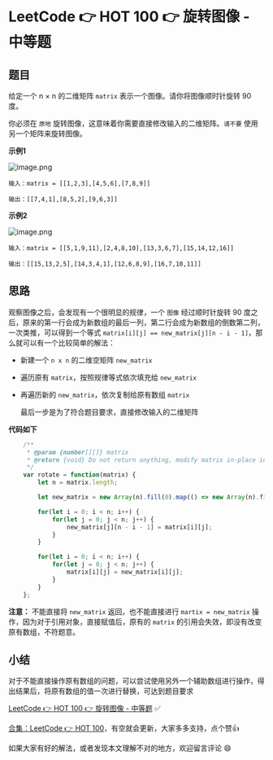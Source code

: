# LeetCode 👉 HOT 100 👉 旋转图像 - 中等题

## 题目

给定一个 n × n 的二维矩阵 `matrix` 表示一个图像。请你将图像顺时针旋转 90 度。

你必须在 `原地` 旋转图像，这意味着你需要直接修改输入的二维矩阵。`请不要` 使用另一个矩阵来旋转图像。

**示例1**

![image.png](https://p6-juejin.byteimg.com/tos-cn-i-k3u1fbpfcp/6148f7dd5113424e9e5d28e87ed8496b~tplv-k3u1fbpfcp-watermark.image?)

    输入：matrix = [[1,2,3],[4,5,6],[7,8,9]]

    输出：[[7,4,1],[8,5,2],[9,6,3]]

**示例2**

![image.png](https://p3-juejin.byteimg.com/tos-cn-i-k3u1fbpfcp/212f86ba028c4b9a899571cca84c6db6~tplv-k3u1fbpfcp-watermark.image?)

    输入：matrix = [[5,1,9,11],[2,4,8,10],[13,3,6,7],[15,14,12,16]]

    输出：[[15,13,2,5],[14,3,4,1],[12,6,8,9],[16,7,10,11]]

## 思路

观察图像之后，会发现有一个很明显的规律，一个 `图像` 经过顺时针旋转 90 度之后，原来的第一行会成为新数组的最后一列，第二行会成为新数组的倒数第二列，一次类推，可以得到一个等式 `matrix[i][j] == new_matrix[j][n - i - 1]`，那么就可以有一个比较简单的解法：

- 新建一个 `n x n` 的二维空矩阵 `new_matrix`

- 遍历原有 `matrix`，按照规律等式依次填充给 `new_matrix`

- 再遍历新的 `new_matrix`，依次复制给原有数组 `matrix`

    最后一步是为了符合题目要求，直接修改输入的二维矩阵

**代码如下**

```js
    /**
     * @param {number[][]} matrix
     * @return {void} Do not return anything, modify matrix in-place instead.
     */
    var rotate = function(matrix) {
        let n = matrix.length;

        let new_matrix = new Array(n).fill(0).map(() => new Array(n).fill(0));

        for(let i = 0; i < n; i++) {
            for(let j = 0; j < n; j++) {
                new_matrix[j][n - i - 1] = matrix[i][j];
            }
        }

        for(let i = 0; i < n; i++) {
            for(let j = 0; j < n; j++) {
                matrix[i][j] = new_matrix[i][j];
            }
        }
    };
```

**注意：** 不能直接将 `new_matrix` 返回，也不能直接进行 `martix = new_matrix` 操作，因为对于引用对象，直接赋值后，原有的 `matrix` 的引用会失效，即没有改变原有数组，不符题意。

## 小结

对于不能直接操作原有数组的问题，可以尝试使用另外一个辅助数组进行操作，得出结果后，将原有数组的值一次进行替换，可达到题目要求

[LeetCode 👉 HOT 100 👉 旋转图像 - 中等题](https://leetcode-cn.com/problems/rotate-image/) ✅


[合集：LeetCode 👉 HOT 100](https://juejin.cn/column/7029946677398077476)，有空就会更新，大家多多支持，点个赞👍

如果大家有好的解法，或者发现本文理解不对的地方，欢迎留言评论 😄